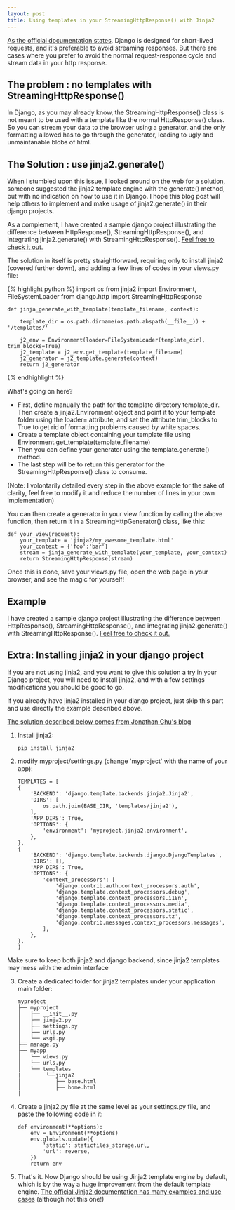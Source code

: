 ```yaml
---
layout: post
title: Using templates in your StreamingHttpResponse() with Jinja2
---
```


[As the official documentation
states](https://docs.djangoproject.com/en/1.10/ref/request-response/#django.http.StreamingHttpResponse), Django is designed for short-lived requests, and it's preferable to avoid streaming responses. But there are cases where you prefer to avoid the normal request-response cycle and stream data in your http response.

The problem : no templates with StreamingHttpResponse()
-------------------------------------------------------
In Django, as you may already know, the StreamingHttpResponse() class is not meant to be used with a template like the normal
HttpResponse() class. So you can stream your data to the browser using a generator, and the only formatting allowed has to go through the
generator, leading to ugly and unmaintanable blobs of html.


The Solution : use jinja2.generate()
------------------------------------

When I stumbled upon this issue, I looked around on the web for a solution, someone suggested the jinja2 template engine with the generate() method, but with no indication on how to use it in Django. I hope this blog post will help others to implement and make usage of jinja2.generate() in their django projects. 

As a complement, I have created a sample django project illustrating the difference between HttpResponse(), StreamingHttpResponse(), and integrating jinja2.generate() with StreamingHttpResponse(). [Feel free to check it out.](https://github.com/olivmaurel/jinja_httpstream)

The solution in itself is pretty straightforward, requiring only to install jinja2 (covered further down), and adding a few lines of codes in your views.py file:

{% highlight python %}
    import os
    from jinja2 import Environment, FileSystemLoader
    from django.http import StreamingHttpResponse

    def jinja_generate_with_template(template_filename, context):

        template_dir = os.path.dirname(os.path.abspath(__file__)) + '/templates/'

        j2_env = Environment(loader=FileSystemLoader(template_dir), trim_blocks=True)
        j2_template = j2_env.get_template(template_filename)
        j2_generator = j2_template.generate(context)
        return j2_generator
{% endhighlight %}

What's going on here?

- First, define manually the path for the template directory template_dir. Then create a jinja2.Environment object and point it to your template folder using the loader= attribute, and set the attribute trim_blocks to True to get rid of formatting problems caused by white spaces.
- Create a template object containing your template file using Environment.get_template(template_filename)
- Then you can define your generator using the template.generate() method. 
- The last step will be to return this generator for the StreamingHttpResponse() class to consume.

(Note: I volontarily detailed every step in the above example for the sake of clarity, feel free to modify it and reduce the number of lines in your own implementation)

You can then create a generator in your view function by calling the above function, then return it in a
StreamingHttpGenerator() class, like this:

    def your_view(request):
        your_template = 'jinja2/my_awesome_template.html'
        your_context = {'foo':'bar'}
        stream = jinja_generate_with_template(your_template, your_context)
        return StreamingHttpResponse(stream)

Once this is done, save your views.py file, open the web page in your browser, and see the magic for yourself! 

Example
-------
I have created a sample django project illustrating the difference between HttpResponse(), StreamingHttpResponse(), and integrating jinja2.generate() with StreamingHttpResponse(). [Feel free to check it out.](https://github.com/olivmaurel/jinja_httpstream)

Extra: Installing jinja2 in your django project
-----------------------------------------------

If you are not using jinja2, and you want to give this solution a try in your Django project, you will need to install jinja2, and with a few settings modifications you should be good to go.

If you already have jinja2 installed in your django project, just skip this part and use directly the example described above.

[The solution described below comes from Jonathan Chu's blog](http://jonathanchu.is/posts/upgrading-jinja2-templates-django-18-with-admin)

1)  Install jinja2:

        pip install jinja2

2)  modify myproject/settings.py (change 'myproject' with the name of your
    app):

        TEMPLATES = [
        {
            'BACKEND': 'django.template.backends.jinja2.Jinja2',
            'DIRS': [
                os.path.join(BASE_DIR, 'templates/jinja2'),
            ],
            'APP_DIRS': True,
            'OPTIONS': {
                'environment': 'myproject.jinja2.environment',
            },
        },
        {
            'BACKEND': 'django.template.backends.django.DjangoTemplates',
            'DIRS': [],
            'APP_DIRS': True,
            'OPTIONS': {
                'context_processors': [
                    'django.contrib.auth.context_processors.auth',
                    'django.template.context_processors.debug',
                    'django.template.context_processors.i18n',
                    'django.template.context_processors.media',
                    'django.template.context_processors.static',
                    'django.template.context_processors.tz',
                    'django.contrib.messages.context_processors.messages',
                ],
            },
        },
        ]

Make sure to keep both jinja2 and django backend, since jinja2 templates may mess with the admin interface

3)  Create a dedicated folder for jinja2 templates under your
    application main folder:

        myproject
        ├── myproject
        │   ├── __init__.py
        │   ├── jinja2.py
        │   ├── settings.py
        │   ├── urls.py
        │   └── wsgi.py
        ├── manage.py
        ├── myapp
        │   └── views.py
        │   └── urls.py
        │   └── templates
        |        └──jinja2
        │           ├── base.html
        │           ├── home.html
        |

4)  Create a jinja2.py file at the same level as your settings.py file, and paste the following code in it:

        def environment(**options):
            env = Environment(**options)
            env.globals.update({
                'static': staticfiles_storage.url,
                'url': reverse,
            })
            return env

5) That's it. Now Django should be using Jinja2 template engine by default, which is by the way a huge improvement from the default template engine. [The official Jinja2 documentation has many examples and use cases](http://jinja.pocoo.org/docs/2.9) (although not this one!)

